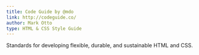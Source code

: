 ```yaml
---
title: Code Guide by @mdo
link: http://codeguide.co/
author: Mark Otto
type: HTML & CSS Style Guide
---
```


Standards for developing flexible, durable, and sustainable HTML and CSS.
